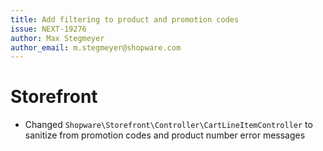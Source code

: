 ```yaml
---
title: Add filtering to product and promotion codes
issue: NEXT-19276
author: Max Stegmeyer
author_email: m.stegmeyer@shopware.com
---
```

# Storefront
* Changed `Shopware\Storefront\Controller\CartLineItemController` to sanitize from promotion codes and product number error messages
